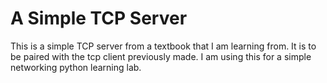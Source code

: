# A Simple TCP Server
This is a simple TCP server from a textbook that I am learning from.
It is to be paired with the tcp client previously made.
I am using this for a simple networking python learning lab.
